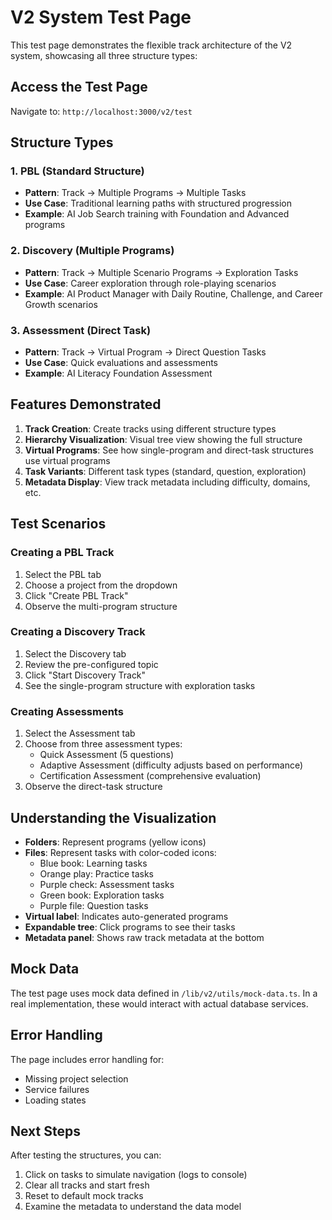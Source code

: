 # V2 System Test Page

This test page demonstrates the flexible track architecture of the V2 system, showcasing all three structure types:

## Access the Test Page

Navigate to: `http://localhost:3000/v2/test`

## Structure Types

### 1. PBL (Standard Structure)
- **Pattern**: Track → Multiple Programs → Multiple Tasks
- **Use Case**: Traditional learning paths with structured progression
- **Example**: AI Job Search training with Foundation and Advanced programs

### 2. Discovery (Multiple Programs)
- **Pattern**: Track → Multiple Scenario Programs → Exploration Tasks
- **Use Case**: Career exploration through role-playing scenarios
- **Example**: AI Product Manager with Daily Routine, Challenge, and Career Growth scenarios

### 3. Assessment (Direct Task)
- **Pattern**: Track → Virtual Program → Direct Question Tasks
- **Use Case**: Quick evaluations and assessments
- **Example**: AI Literacy Foundation Assessment

## Features Demonstrated

1. **Track Creation**: Create tracks using different structure types
2. **Hierarchy Visualization**: Visual tree view showing the full structure
3. **Virtual Programs**: See how single-program and direct-task structures use virtual programs
4. **Task Variants**: Different task types (standard, question, exploration)
5. **Metadata Display**: View track metadata including difficulty, domains, etc.

## Test Scenarios

### Creating a PBL Track
1. Select the PBL tab
2. Choose a project from the dropdown
3. Click "Create PBL Track"
4. Observe the multi-program structure

### Creating a Discovery Track
1. Select the Discovery tab
2. Review the pre-configured topic
3. Click "Start Discovery Track"
4. See the single-program structure with exploration tasks

### Creating Assessments
1. Select the Assessment tab
2. Choose from three assessment types:
   - Quick Assessment (5 questions)
   - Adaptive Assessment (difficulty adjusts based on performance)
   - Certification Assessment (comprehensive evaluation)
3. Observe the direct-task structure

## Understanding the Visualization

- **Folders**: Represent programs (yellow icons)
- **Files**: Represent tasks with color-coded icons:
  - Blue book: Learning tasks
  - Orange play: Practice tasks
  - Purple check: Assessment tasks
  - Green book: Exploration tasks
  - Purple file: Question tasks
- **Virtual label**: Indicates auto-generated programs
- **Expandable tree**: Click programs to see their tasks
- **Metadata panel**: Shows raw track metadata at the bottom

## Mock Data

The test page uses mock data defined in `/lib/v2/utils/mock-data.ts`. In a real implementation, these would interact with actual database services.

## Error Handling

The page includes error handling for:
- Missing project selection
- Service failures
- Loading states

## Next Steps

After testing the structures, you can:
1. Click on tasks to simulate navigation (logs to console)
2. Clear all tracks and start fresh
3. Reset to default mock tracks
4. Examine the metadata to understand the data model